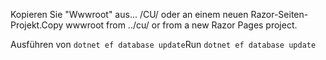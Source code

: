 <span data-ttu-id="213ff-101">Kopieren Sie "Wwwroot" aus... /CU/ oder an einem neuen Razor-Seiten-Projekt.</span><span class="sxs-lookup"><span data-stu-id="213ff-101">Copy wwwroot from ../cu/ or from a new Razor Pages project.</span></span>

<span data-ttu-id="213ff-102">Ausführen von `dotnet ef database update`</span><span class="sxs-lookup"><span data-stu-id="213ff-102">Run `dotnet ef database update`</span></span>